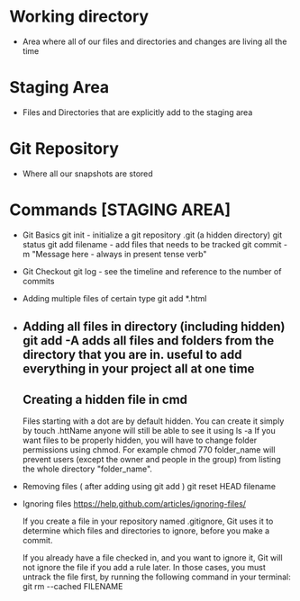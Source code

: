# Working directory
- Area where all of our files and directories and changes are living all the time

# Staging Area
- Files and Directories that are explicitly add to the staging area

# Git Repository
- Where all our snapshots are stored


# Commands [STAGING AREA]
- Git Basics
    git init - initialize a git repository .git (a hidden directory)
    git status
    git add filename - add files that needs to be tracked
    git commit -m "Message here - always in present tense verb"

- Git Checkout
    git log - see the timeline and reference to the number of commits
    

- Adding multiple files of certain type
    git add *.html

- Adding all files in directory (including hidden)
    git add -A 
        adds all files and folders from the directory that you are in.
        useful to add everything in your project all at one time
    -----------------------------------------------
    Creating a hidden file in cmd
    -----------------------------------------------
    Files starting with a dot are by default hidden. You can create it simply by
        touch .httName
    anyone will still be able to see it using
       ls -a
    If you want files to be properly hidden, you will have to change folder permissions using chmod. For example
       chmod 770 folder_name
    will prevent users (except the owner and people in the group) from listing the whole directory "folder_name".

- Removing files ( after adding using git add )
    git reset HEAD filename 

- Ignoring files
    https://help.github.com/articles/ignoring-files/
    
    If you create a file in your repository named .gitignore, 
    Git uses it to determine which files and directories to ignore, 
    before you make a commit.
    
    If you already have a file checked in, and you want to ignore it, Git will not ignore the file if you add a rule later. 
    In those cases, you must untrack the file first, by running the following command in your terminal:
        git rm --cached FILENAME
    